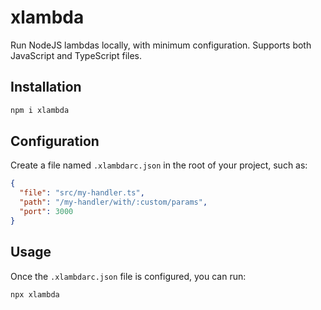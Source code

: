 # xlambda

Run NodeJS lambdas locally, with minimum configuration. Supports both JavaScript and TypeScript files.

## Installation

```bash
npm i xlambda
```

## Configuration

Create a file named `.xlambdarc.json` in the root of your project, such as:

```json
{
  "file": "src/my-handler.ts",
  "path": "/my-handler/with/:custom/params",
  "port": 3000
}
```

## Usage

Once the `.xlambdarc.json` file is configured, you can run:

```bash
npx xlambda
```
